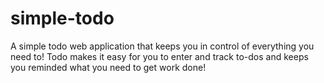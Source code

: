 # simple-todo
A simple todo web application that keeps you in control of everything you need to! Todo makes it easy for you to enter and track to-dos and keeps you reminded what you need to get work done!
